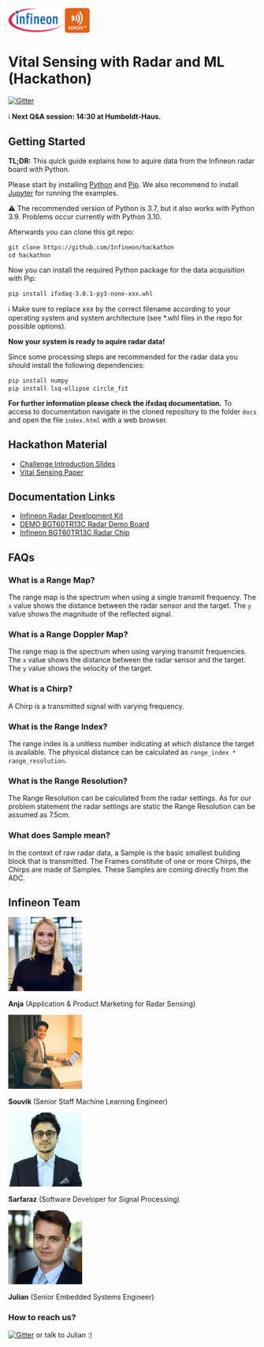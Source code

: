 <img src="./img/infineon_logo.png" alt="Infineon Logo" height="50"/>
<img src="./img/xensiv_logo.png" alt="XENSIV Logo" height="50"/>

# Vital Sensing with Radar and ML (Hackathon)

[![Gitter](https://badges.gitter.im/ifx-eestec-hack/community.svg)](https://gitter.im/ifx-eestec-hack/community?utm_source=badge&utm_medium=badge&utm_campaign=pr-badge)

:information_source: **Next Q&A session: 14:30 at Humboldt-Haus.**

## Getting Started

**TL;DR:** This quick guide explains how to aquire data from the Infineon radar board with Python.

Please start by installing [Python](https://www.python.org/) and [Pip](https://pypi.org/project/pip/). We also recommend to install [Jupyter](https://jupyter.org/) for running the examples.

:warning: The recommended version of Python is 3.7, but it also works with Python 3.9. Problems occur currently with Python 3.10.

Afterwards you can clone this git repo:
```
git clone https://github.com/Infineon/hackathon
cd hackathon
```

Now you can install the required Python package for the data acquisition with Pip:
```
pip install ifxdaq-3.0.1-py3-none-xxx.whl
```

:information_source: Make sure to replace _xxx_ by the correct filename according to your operating system and system architecture (see *.whl files in the repo for possible options).

**Now your system is ready to aquire radar data!**

Since some processing steps are recommended for the radar data you should install the following dependencies:

```
pip install numpy
pip install lsq-ellipse circle_fit
```

**For further information please check the ifxdaq documentation.** To access to documentation navigate in the cloned repository to the folder `docs` and open the file `index.html` with a web browser.

## Hackathon Material
* [Challenge Introduction Slides](./challenge_introduction.pdf)
* [Vital Sensing Paper](./vital_sensing_paper.pdf)

## Documentation Links
* [Infineon Radar Development Kit](https://softwaretools.infineon.com/tools/com.ifx.tb.tool.ifxradarsdk)
* [DEMO BGT60TR13C Radar Demo Board](https://www.infineon.com/cms/en/product/evaluation-boards/demo-bgt60tr13c/)
* [Infineon BGT60TR13C Radar Chip](https://www.infineon.com/cms/en/product/sensor/radar-sensors/radar-sensors-for-iot/60ghz-radar/bgt60tr13c/)

## FAQs

### What is a Range Map?
The range map is the spectrum when using a single transmit frequency. The `x` value shows the distance between the radar sensor and the target. The `y` value shows the magnitude of the reflected signal.

### What is a Range Doppler Map?
The range map is the spectrum when using varying transmit frequencies. The `x` value shows the distance between the radar sensor and the target. The `y` value shows the velocity of the target.

### What is a Chirp?
A Chirp is a transmitted signal with varying frequency.

### What is the Range Index?
The range index is a unitless number indicating at which distance the target is available. The physical distance can be calculated as `range_index * range_resolution`.

### What is the Range Resolution?
The Range Resolution can be calculated from the radar settings. As for our problem statement the radar settings are static the Range Resolution can be assumed as 7.5cm.

### What does Sample mean?
In the context of raw radar data, a Sample is the basic smallest building block that is transmitted. The Frames constitute of one or more Chirps, the Chirps are made of Samples. These Samples are coming directly from the ADC.

## Infineon Team

<img src="./img/anja.jfif" alt="Anja" height="150"/>

**Anja** (Application & Product Marketing for Radar Sensing)

<img src="./img/souvik.jfif" alt="Souvik" height="150"/>

**Souvik** (Senior Staff Machine Learning Engineer)

<img src="./img/sarfaraz.jfif" alt="Sarfaraz" height="150"/>

**Sarfaraz** (Software Developer for Signal Processing)

<img src="./img/julian.jfif" alt="Julian" height="150"/>

**Julian** (Senior Embedded Systems Engineer)

### How to reach us?
[![Gitter](https://badges.gitter.im/ifx-eestec-hack/community.svg)](https://gitter.im/ifx-eestec-hack/community?utm_source=badge&utm_medium=badge&utm_campaign=pr-badge) or talk to Julian :)